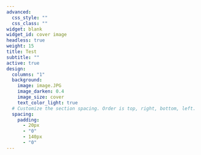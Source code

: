 ```yaml
---
advanced:
  css_style: ""
  css_class: ""
widget: blank
widget_id: cover image
headless: true
weight: 15
title: Test
subtitle: ""
active: true
design:
  columns: "1"
  background:
    image: image.JPG
    image_darken: 0.4
    image_size: cover
    text_color_light: true
  # Customize the section spacing. Order is top, right, bottom, left.
  spacing: 
    padding:
      - 20px
      - "0"
      - 140px
      - "0"
---
```

